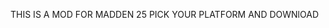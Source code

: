 THIS IS A MOD FOR MADDEN 25
PICK YOUR PLATFORM AND DOWNlOAD
<!---
Yourstruly2222/Yourstruly2222 is a ✨ special ✨ repository because its `README.md` (this file) appears on your GitHub profile.
You can click the Preview link to take a look at your changes.
--->
